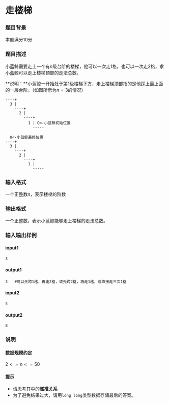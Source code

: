 # 走楼梯

### 题目背景

本题满分10分

### 题目描述

小蓝鲸需要走上一个有$n$级台阶的楼梯，他可以一次走1格，也可以一次走2格，求小蓝鲸可以走上楼梯顶部的走法总数。

**说明：**小蓝鲸一开始处于第1级楼梯下方，走上楼梯顶部指的是他踩上最上面的一层台阶。（如图所示为$n=3$的情况）

```
----+
  3 |
    ----+
      2 |
        ----+
          1 | O<-小蓝鲸初始位置
            -----
       
  O<-小蓝鲸最终位置    
----+
  3 |
    ----+
      2 |
        ----+
          1 |
            -----       
```

### 输入格式

一个正整数$n$，表示楼梯的阶数

### 输出格式

一个正整数，表示小蓝鲸能够走上楼梯的走法总数。

### 输入输出样例

#### input1

```
3
```

#### output1

```
3   #可以先跨1格，再走2格，或先跨2格，再走1格，或直接走三次1格
```

#### input2

```
5
```

#### output2

```
8
```

### 说明

#### 数据规模约定

$2<=n<=50$

#### 提示

- 请思考其中的**递推关系**
- 为了避免结果过大，请用`long long`类型数据存储最后的答案。